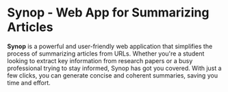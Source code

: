# Synop - Web App for Summarizing Articles

**Synop** is a powerful and user-friendly web application that simplifies the process of summarizing articles from URLs. Whether you're a student looking to extract key information from research papers or a busy professional trying to stay informed, Synop has got you covered. With just a few clicks, you can generate concise and coherent summaries, saving you time and effort.

